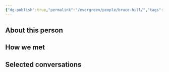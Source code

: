 ```yaml
---
{"dg-publish":true,"permalink":"/evergreen/people/bruce-hill/","tags":["people","geo_eco"]}
---
```


## About this person


## How we met


## Selected conversations
